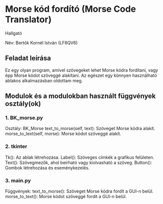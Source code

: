 # Morse kód fordító (Morse Code Translator)

Hallgató

Név: Bertók Kornél István (LF8QV6)


## Feladat leírása

Ez egy olyan program, amivel szövegeket lehet Morse kódra fordítani, vagy épp Morse kódot szöveggé alakítani.
Az egészet egy könnyen használható ablakos alkalmazásban oldottam meg.


## Modulok és a modulokban használt függvények osztály(ok)


### 1. BK_morse.py 

Osztály: BK_Morse
text_to_morse(self, text): Szöveget Morse kódra alakít.
morse_to_text(self, morse): Morse kódot szöveggé alakít.

### 2. tkinter 

Tk(): Az ablak létrehozása.
Label(): Szöveges címkék a grafikus felületen.
Text(): Szövegmezők, ahol beírható vagy kiolvasható a szöveg.
Button(): Gombok létrehozása és eseménykezelés.

### 3. main.py 

Függvények:
text_to_morse(): Szöveget Morse kódra fordít a GUI-n belül.
morse_to_text(): Morse kódot szöveggé fordít a GUI-n belül.